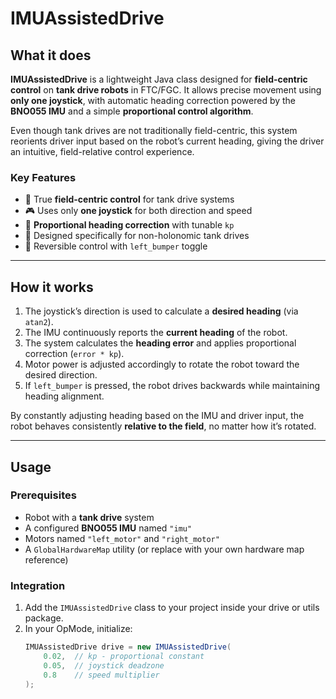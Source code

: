 # IMUAssistedDrive

## What it does

**IMUAssistedDrive** is a lightweight Java class designed for **field-centric control** on **tank drive robots** in FTC/FGC. It allows precise movement using **only one joystick**, with automatic heading correction powered by the **BNO055 IMU** and a simple **proportional control algorithm**.

Even though tank drives are not traditionally field-centric, this system reorients driver input based on the robot’s current heading, giving the driver an intuitive, field-relative control experience.

### Key Features
- 🧭 True **field-centric control** for tank drive systems  
- 🎮 Uses only **one joystick** for both direction and speed  
- 📐 **Proportional heading correction** with tunable `kp`  
- 🛞 Designed specifically for non-holonomic tank drives  
- 🔁 Reversible control with `left_bumper` toggle

---

## How it works

1. The joystick’s direction is used to calculate a **desired heading** (via `atan2`).
2. The IMU continuously reports the **current heading** of the robot.
3. The system calculates the **heading error** and applies proportional correction (`error * kp`).
4. Motor power is adjusted accordingly to rotate the robot toward the desired direction.
5. If `left_bumper` is pressed, the robot drives backwards while maintaining heading alignment.

By constantly adjusting heading based on the IMU and driver input, the robot behaves consistently **relative to the field**, no matter how it’s rotated.

---

## Usage

### Prerequisites
- Robot with a **tank drive** system
- A configured **BNO055 IMU** named `"imu"`
- Motors named `"left_motor"` and `"right_motor"`
- A `GlobalHardwareMap` utility (or replace with your own hardware map reference)

### Integration
1. Add the `IMUAssistedDrive` class to your project inside your drive or utils package.
2. In your OpMode, initialize:
   ```java
   IMUAssistedDrive drive = new IMUAssistedDrive(
       0.02,  // kp - proportional constant
       0.05,  // joystick deadzone
       0.8    // speed multiplier
   );
